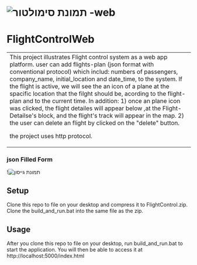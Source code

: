 # ![תמונת סימולטור -web](https://user-images.githubusercontent.com/59335973/88072345-99359e80-cb7d-11ea-9696-79120c2173c7.jpg)

# FlightControlWeb
<table>
<tr>
<td>
  This project illustrates Flight control system as a web app platform. user can add flights-plan (json format with conventional protocol) which includ: numbers of passengers, company_name, initial_location and date_time,  to the system.
If the flight is active, we will see the an icon of a plane at the spacific location that the filght should be, acording to the flight-plan and to the current time.
In addition:
             1) once an plane icon was clicked, the flight detailes will appear below ,at the Flight-Detailse's block, and the flight's track will appear in the map.
             2) the user can delete an flight by clicked on the "delete" button.
             
the project uses http protocol.
</td>
</tr>
</table>

### json Filled Form
!![תמונת גייסון](https://user-images.githubusercontent.com/59335973/88072345-99359e80-cb7d-11ea-9696-79120c2173c7.jpg)

## Setup
Clone this repo to file on your desktop and compress it to FlightControl.zip.
Clone the build_and_run.bat into the same file as the zip.



## Usage
After you clone this repo to file on your desktop, run build_and_run.bat to start the application.
You will then be able to access it at http://localhost:5000/index.html
